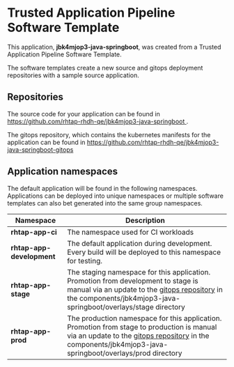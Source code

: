 # Trusted Application Pipeline Software Template

This application, **jbk4mjop3-java-springboot**, was created from a Trusted Application Pipeline Software Template.

The software templates create a new source and gitops deployment repositories with a sample source application. 

## Repositories

The source code for your application can be found in [https://github.com/rhtap-rhdh-qe/jbk4mjop3-java-springboot ](https://github.com/rhtap-rhdh-qe/jbk4mjop3-java-springboot ).
 
The gitops repository, which contains the kubernetes manifests for the application can be found in 
[https://github.com/rhtap-rhdh-qe/jbk4mjop3-java-springboot-gitops ](https://github.com/rhtap-rhdh-qe/jbk4mjop3-java-springboot-gitops ) 

## Application namespaces 

The default application will be found in the following namespaces. Applications can be deployed into unique namespaces or multiple software templates can also bet generated into the same group namespaces.  

|  Namespace   |  Description   |  
| -------- | -------- |
| **rhtap-app-ci** | The namespace used for CI workloads |
| **rhtap-app-development** | The default application during development. Every build will be deployed to this namespace for testing. |
| **rhtap-app-stage** | The staging namespace for this application. Promotion from development to stage is manual via an update to the [gitops repository](https://github.com/rhtap-rhdh-qe/jbk4mjop3-java-springboot-gitops ) in the components/jbk4mjop3-java-springboot/overlays/stage directory |
| **rhtap-app-prod** | The production namespace for this application. Promotion from stage to production is manual via an update to the [gitops repository](https://github.com/rhtap-rhdh-qe/jbk4mjop3-java-springboot-gitops ) in the components/jbk4mjop3-java-springboot/overlays/prod directory |
